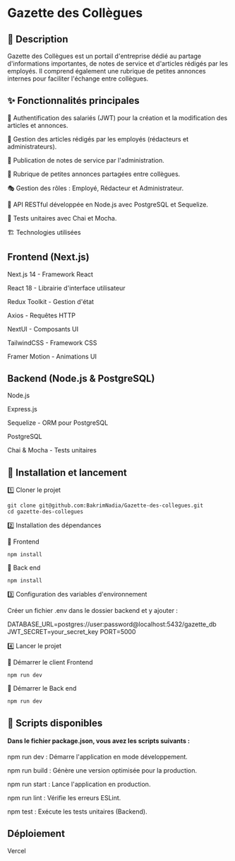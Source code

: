 # Gazette des Collègues

## 📰 Description

Gazette des Collègues est un portail d'entreprise dédié au partage d'informations importantes, de notes de service et d'articles rédigés par les employés. Il comprend également une rubrique de petites annonces internes pour faciliter l'échange entre collègues.

## ✨ Fonctionnalités principales

🔐 Authentification des salariés (JWT) pour la création et la modification des articles et annonces.

📝 Gestion des articles rédigés par les employés (rédacteurs et administrateurs).

📢 Publication de notes de service par l'administration.

📌 Rubrique de petites annonces partagées entre collègues.

🎭 Gestion des rôles : Employé, Rédacteur et Administrateur.

🚀 API RESTful développée en Node.js avec PostgreSQL et Sequelize.

🧪 Tests unitaires avec Chai et Mocha.

🏗️ Technologies utilisées

## Frontend (Next.js)

Next.js 14 - Framework React

React 18 - Librairie d'interface utilisateur

Redux Toolkit - Gestion d'état

Axios - Requêtes HTTP

NextUI - Composants UI

TailwindCSS - Framework CSS

Framer Motion - Animations UI

## Backend (Node.js & PostgreSQL)

Node.js

Express.js

Sequelize - ORM pour PostgreSQL

PostgreSQL

Chai & Mocha - Tests unitaires

## 🚀 Installation et lancement

1️⃣ Cloner le projet

```
git clone git@github.com:BakrimNadia/Gazette-des-collegues.git
cd gazette-des-collegues
```

2️⃣ Installation des dépendances

📌 Frontend

```
npm install
```

📌 Back end

```
npm install
```

3️⃣ Configuration des variables d'environnement

Créer un fichier .env dans le dossier backend et y ajouter :

DATABASE_URL=postgres://user:password@localhost:5432/gazette_db
JWT_SECRET=your_secret_key
PORT=5000

4️⃣ Lancer le projet

🚀 Démarrer le client Frontend

```
npm run dev
```

🚀 Démarrer le Back end

```
npm run dev
```

## 📜 Scripts disponibles

#### Dans le fichier package.json, vous avez les scripts suivants :

npm run dev : Démarre l'application en mode développement.

npm run build : Génère une version optimisée pour la production.

npm run start : Lance l'application en production.

npm run lint : Vérifie les erreurs ESLint.

npm test : Exécute les tests unitaires (Backend).

## Déploiement

Vercel
